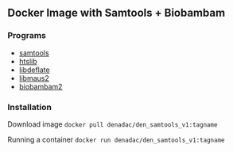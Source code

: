 ## Docker Image with Samtools + Biobambam

### Programs

* [samtools](https://github.com/samtools/samtools)
* [htslib](https://github.com/samtools/htslib)
* [libdeflate](https://github.com/ebiggers/libdeflate)
* [libmaus2](https://gitlab.com/german.tischler/libmaus2)
* [biobambam2](https://gitlab.com/german.tischler/biobambam2)

### Installation

Download image `docker pull denadac/den_samtools_v1:tagname`  

Running a container `docker run denadac/den_samtools_v1:tagname`
